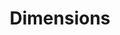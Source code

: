 ---
bigquery: https://console.cloud.google.com/bigquery?p=covid-19-dimensions-ai&page=table&d=data&t=publications
contributors: Digital Science, https://www.digital-science.com/
cost: Free for personal, non-commercial use.
description: Dimensions contains more than 100 million publications, ranging from
  articles published in scholarly journals, books and book chapters, to preprints
  and conference proceedings. All publications are contextualized with linked data
  sets, funding, publications, patents, clinical trials, and policy documents. You
  can also view associated categories, funders, institutions, and researcher profiles.
documentation: https://docs.dimensions.ai/bigquery/index.html
last_edit: 04/11/2022, 14:00:03
location: https://www.dimensions.ai/products/free/
maintained_by: Digital Science, https://www.digital-science.com/
schema_fields:
- address
- original_assignee_countries
- altmetrics
- type
- category_hrcs_rac
- assignee_countries
- repository_id
- categories
- category_for
- category_icrp_cso
- year
- publisher
- organisation_details
- research_org_state_codes
- acronym
- linkout
- research_org_countries
- researcher_ids
- funding_jpy
- status
- filing_date
- family_count
- date_normal
- email_address
- repository_url
- types
- category_hrcs_hc
- date_modified
- start_year
- id
- funding_usd
- mesh_headings
- supporting_grant_ids
- kind
- expiration_year
- citation_string
- associated_grant_ids
- proceedings_title
- patent_ids
- funder_orgs
- abstract
- acknowledgements
- research_org_state_names
- doi
- description
- journal
- mesh_terms
- granted_year
- category_rcdc
- funder_org_cities
- eisbn
- volume
- funder_org_state_codes
- date
- assignee_orgs
- clinical_trial_ids
- interventions
- associated_publication_id
- acronyms
- links
- funder_org_countries
- funding_details
- date_print
- date_inserted
- conference
- isbn
- current_assignee_orgs
- book_series_title
- authors
- wikipedia_url
- funding_cny
- funding_nzd
- gender
- subtitles
- editors
- foa_number
- funder_org
- associated_publication_pmid
- current_assignee_countries
- date_imported_gbq
- investigators
- granted_date
- original_abstract
- created_date
- priority_year
- citations
- category_bra
- citations_count
- labels
- priority_date
- research_org_city_names
- filing_year
- language
- category_uoa
- original_assignee_orgs
- parent_id
- research_org_country_names
- external_ids
- aliases
- established
- ipcr
- cited_by_ids
- grant_number
- resulting_publication_doi
- license
- phase
- funding_chf
- family_id
- issue
- concepts
- legal_events
- funding_aud
- registry
- original_title
- funding_cad
- date_online
- pmcid
- journal_lists
- associated_publication_arxiv_id
- category_sdg
- funder_org_acronyms
- jurisdiction
- publication_date
- pages
- funding_eur
- metrics
- funder_countries
- pmid
- associated_publication_doi
- brief_title
- resulting_publication_ids
- book_title
- funding_currency
- cpc
- conditions
- end_date
- name
- publication_year
- source_id
- research_orgs
- title
- embargo_date
- category_hra
- expiration_date
- filing_status
- research_org_cities
- reference_ids
- active_years
- open_access_categories_v2
- category_icrp_ct
- end_year
- open_access_categories
- family_members_ids
- arxiv_id
- funding_gbp
- repository_name
- legal_status
- relationships
- application_number
- inventor_names
- funding_amount
- start_date
- current_assignee
- publication_ids
- original_assignee
shortname: dimensions
tags:
- scholarly literature
- patents
- funding
- clinical trials
- academic profiles
terms_of_use: 'Use of both the Dimensions COVID-19 dataset and full Dimensions dataset
  are subject to the Dimensions Terms of use: https://www.dimensions.ai/policies-terms-legal '
title: Dimensions
uuid: dcff88bd-fe6b-4fdb-8159-809bf9d7bc1c
---